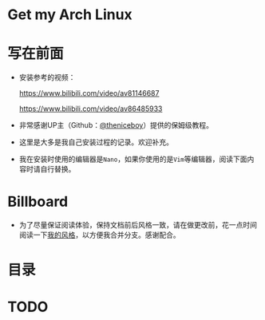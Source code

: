 # Get my Arch Linux

# 写在前面

- 安装参考的视频：

  <https://www.bilibili.com/video/av81146687>

  <https://www.bilibili.com/video/av86485933>

- 非常感谢UP主（Github：[@theniceboy](https://github.com/theniceboy)）提供的保姆级教程。

- 这里是大多是我自己安装过程的记录。欢迎补充。

- 我在安装时使用的编辑器是`Nano`，如果你使用的是`Vim`等编辑器，阅读下面内容时请自行替换。

# Billboard

- 为了尽量保证阅读体验，保持文档前后风格一致，请在做更改前，花一点时间阅读一下[我的风格](my-style.md)，以方便我合并分支。感谢配合。

# 目录

# TODO

